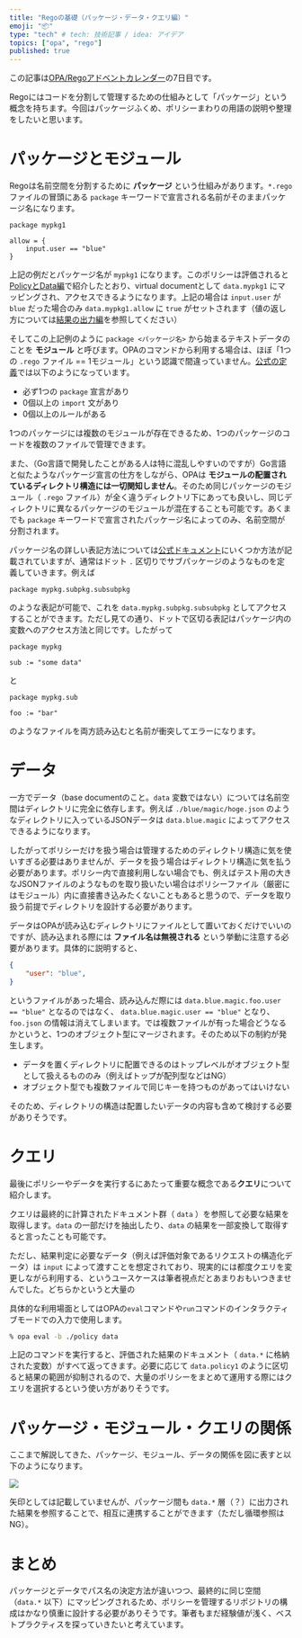 ```yaml
---
title: "Regoの基礎（パッケージ・データ・クエリ編）"
emoji: "📦"
type: "tech" # tech: 技術記事 / idea: アイデア
topics: ["opa", "rego"]
published: true
---
```


この記事は[OPA/Regoアドベントカレンダー](https://adventar.org/calendars/6601)の7日目です。

Regoにはコードを分割して管理するための仕組みとして「パッケージ」という概念を持ちます。今回はパッケージふくめ、ポリシーまわりの用語の説明や整理をしたいと思います。

# パッケージとモジュール

Regoは名前空間を分割するために **パッケージ** という仕組みがあります。`*.rego` ファイルの冒頭にある `package` キーワードで宣言される名前がそのままパッケージ名になります。

```rego:policy1.rego
package mypkg1

allow = {
    input.user == "blue"
}
```

上記の例だとパッケージ名が `mypkg1` になります。このポリシーは評価されると[PolicyとData編](https://zenn.dev/mizutani/articles/752b9234af7cc8)で紹介したとおり、virtual documentとして `data.mypkg1` にマッピングされ、アクセスできるようになります。上記の場合は `input.user` が `blue` だった場合のみ `data.mypkg1.allow` に `true` がセットされます（値の返し方については[結果の出力編](https://zenn.dev/mizutani/articles/c24085137ca798)を参照してください）

そしてこの上記例のように `package <パッケージ名>` から始まるテキストデータのことを **モジュール** と呼びます。OPAのコマンドから利用する場合は、ほぼ「1つの `.rego` ファイル == 1モジュール」という認識で間違っていません。[公式の定義](https://www.openpolicyagent.org/docs/latest/policy-language/#modules)では以下のようになっています。

- 必ず1つの `package` 宣言があり
- 0個以上の `import` 文があり
- 0個以上のルールがある

1つのパッケージには複数のモジュールが存在できるため、1つのパッケージのコードを複数のファイルで管理できます。

また、（Go言語で開発したことがある人は特に混乱しやすいのですが）Go言語と似たようなパッケージ宣言の仕方をしながら、OPAは **モジュールの配置されているディレクトリ構造には一切関知しません**。そのため同じパッケージのモジュール（ `.rego` ファイル）が全く違うディレクトリ下にあっても良いし、同じディレクトリに異なるパッケージのモジュールが混在することも可能です。あくまでも `package` キーワードで宣言されたパッケージ名によってのみ、名前空間が分割されます。

パッケージ名の詳しい表記方法については[公式ドキュメント](https://www.openpolicyagent.org/docs/latest/policy-language/#packages)にいくつか方法が記載されていますが、通常はドット `.` 区切りでサブパッケージのようなものを定義していきます。例えば

```rego
package mypkg.subpkg.subsubpkg
```

のような表記が可能で、これを `data.mypkg.subpkg.subsubpkg` としてアクセスすることができます。ただし見ての通り、ドットで区切る表記はパッケージ内の変数へのアクセス方法と同じです。したがって

```rego:policy1.rego
package mypkg

sub := "some data"
```

と

```rego:policy2.rego
package mypkg.sub

foo := "bar"
```

のようなファイルを両方読み込むと名前が衝突してエラーになります。

# データ

一方でデータ（base documentのこと。`data` 変数ではない）については名前空間はディレクトリに完全に依存します。例えば `./blue/magic/hoge.json` のようなディレクトリに入っているJSONデータは `data.blue.magic` によってアクセスできるようになります。

したがってポリシーだけを扱う場合は管理するためのディレクトリ構造に気を使いすぎる必要はありませんが、データを扱う場合はディレクトリ構造に気を払う必要があります。ポリシー内で直接利用しない場合でも、例えばテスト用の大きなJSONファイルのようなものを取り扱いたい場合はポリシーファイル（厳密にはモジュール）内に直接書き込みたくないこともあると思うので、データを取り扱う前提でディレクトリを設計する必要があります。

データはOPAが読み込むディレクトリにファイルとして置いておくだけでいいのですが、読み込まれる際には **ファイル名は無視される** という挙動に注意する必要があります。具体的に説明すると、

```json:./blue/magic/foo.json
{
    "user": "blue",
}
```

というファイルがあった場合、読み込んだ際には `data.blue.magic.foo.user == "blue"` となるのではなく、 `data.blue.magic.user == "blue"` となり、`foo.json` の情報は消えてしまいます。では複数ファイルが有った場合どうなるかというと、1つのオブジェクト型にマージされます。そのため以下の制約が発生します。

- データを置くディレクトリに配置できるのはトップレベルがオブジェクト型として扱えるもののみ（例えばトップが配列型などはNG）
- オブジェクト型でも複数ファイルで同じキーを持つものがあってはいけない

そのため、ディレクトリの構造は配置したいデータの内容も含めて検討する必要がありそうです。

# クエリ

最後にポリシーやデータを実行するにあたって重要な概念である**クエリ**について紹介します。

クエリは最終的に計算されたドキュメント群（ `data` ）を参照して必要な結果を取得します。`data` の一部だけを抽出したり、`data` の結果を一部変換して取得すると言ったことも可能です。

ただし、結果判定に必要なデータ（例えば評価対象であるリクエストの構造化データ）は `input` によって渡すことを想定されており、現実的には都度クエリを変更しながら利用する、というユースケースは筆者視点だとあまりおもいつきませんでした。どちらかというと大量の

具体的な利用場面としてはOPAの`eval`コマンドや`run`コマンドのインタラクティブモードでの入力で使用します。

```bash
% opa eval -b ./policy data
```

上記のコマンドを実行すると、評価された結果のドキュメント（ `data.*` に格納された変数）がすべて返ってきます。必要に応じて `data.policy1` のように区切ると結果の範囲が抑制されるので、大量のポリシーをまとめて運用する際にはクエリを選択するという使い方がありそうです。

# パッケージ・モジュール・クエリの関係

ここまで解説してきた、パッケージ、モジュール、データの関係を図に表すと以下のようになります。

![](https://storage.googleapis.com/zenn-user-upload/6eaccc2e84ad-20211205.jpg)

矢印としては記載していませんが、パッケージ間も `data.*` 層（？）に出力された結果を参照することで、相互に連携することができます（ただし循環参照はNG）。

# まとめ

パッケージとデータでパス名の決定方法が違いつつ、最終的に同じ空間（`data.*` 以下）にマッピングされるため、ポリシーを管理するリポジトリの構成はかなり慎重に設計する必要がありそうです。筆者もまだ経験値が浅く、ベストプラクティスを探っていきたいと考えています。
